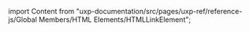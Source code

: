 
import Content from "uxp-documentation/src/pages/uxp-ref/reference-js/Global Members/HTML Elements/HTMLLinkElement";

<Content query="product=xd"/>
